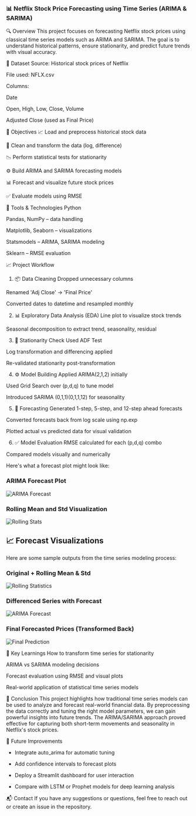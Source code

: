 ### 📊 Netflix Stock Price Forecasting using Time Series (ARIMA & SARIMA)

🔍 Overview
This project focuses on forecasting Netflix stock prices using classical time series models such as ARIMA and SARIMA. The goal is to understand historical patterns, ensure stationarity, and predict future trends with visual accuracy.

📁 Dataset
Source: Historical stock prices of Netflix

File used: NFLX.csv

Columns:

Date

Open, High, Low, Close, Volume

Adjusted Close (used as Final Price)

📌 Objectives
📈 Load and preprocess historical stock data

🧹 Clean and transform the data (log, difference)

📉 Perform statistical tests for stationarity

⚙️ Build ARIMA and SARIMA forecasting models

📊 Forecast and visualize future stock prices

✅ Evaluate models using RMSE

🔧 Tools & Technologies
Python

Pandas, NumPy – data handling

Matplotlib, Seaborn – visualizations

Statsmodels – ARIMA, SARIMA modeling

Sklearn – RMSE evaluation

📈 Project Workflow
1. 📦 Data Cleaning
Dropped unnecessary columns

Renamed 'Adj Close' → 'Final Price'

Converted dates to datetime and resampled monthly

2. 📊 Exploratory Data Analysis (EDA)
Line plot to visualize stock trends

Seasonal decomposition to extract trend, seasonality, residual

3. 🧪 Stationarity Check
Used ADF Test

Log transformation and differencing applied

Re-validated stationarity post-transformation

4. ⚙️ Model Building
Applied ARIMA(2,1,2) initially

Used Grid Search over (p,d,q) to tune model

Introduced SARIMA (0,1,1)(0,1,1,12) for seasonality

5. 🔮 Forecasting
Generated 1-step, 5-step, and 12-step ahead forecasts

Converted forecasts back from log scale using np.exp

Plotted actual vs predicted data for visual validation

6. ✅ Model Evaluation
RMSE calculated for each (p,d,q) combo

Compared models visually and numerically


Here's what a forecast plot might look like:

### ARIMA Forecast Plot

![ARIMA Forecast](images/forecast_plot1.png)

### Rolling Mean and Std Visualization

![Rolling Stats](images/forecast_plot2.png)

## 📈 Forecast Visualizations

Here are some sample outputs from the time series modeling process:

### Original + Rolling Mean & Std

![Rolling Statistics](images/forecast_plot2.png)

### Differenced Series with Forecast

![ARIMA Forecast](images/forecast_plot1.png)

### Final Forecasted Prices (Transformed Back)

![Final Prediction](images/forecast_plot4.png)



🧠 Key Learnings
How to transform time series for stationarity

ARIMA vs SARIMA modeling decisions

Forecast evaluation using RMSE and visual plots

Real-world application of statistical time series models

📌 Conclusion
This project highlights how traditional time series models can be used to analyze and forecast real-world financial data. By preprocessing the data correctly and tuning the right model parameters, we can gain powerful insights into future trends. The ARIMA/SARIMA approach proved effective for capturing both short-term movements and seasonality in Netflix's stock prices.



🚀 Future Improvements
- Integrate auto_arima for automatic tuning

- Add confidence intervals to forecast plots

- Deploy a Streamlit dashboard for user interaction

- Compare with LSTM or Prophet models for deep learning analysis

📬 Contact
If you have any suggestions or questions, feel free to reach out or create an issue in the repository.
